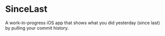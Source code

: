 # SinceLast

A work-in-progress iOS app that shows what you did yesterday (since last) by pulling your commit history.
